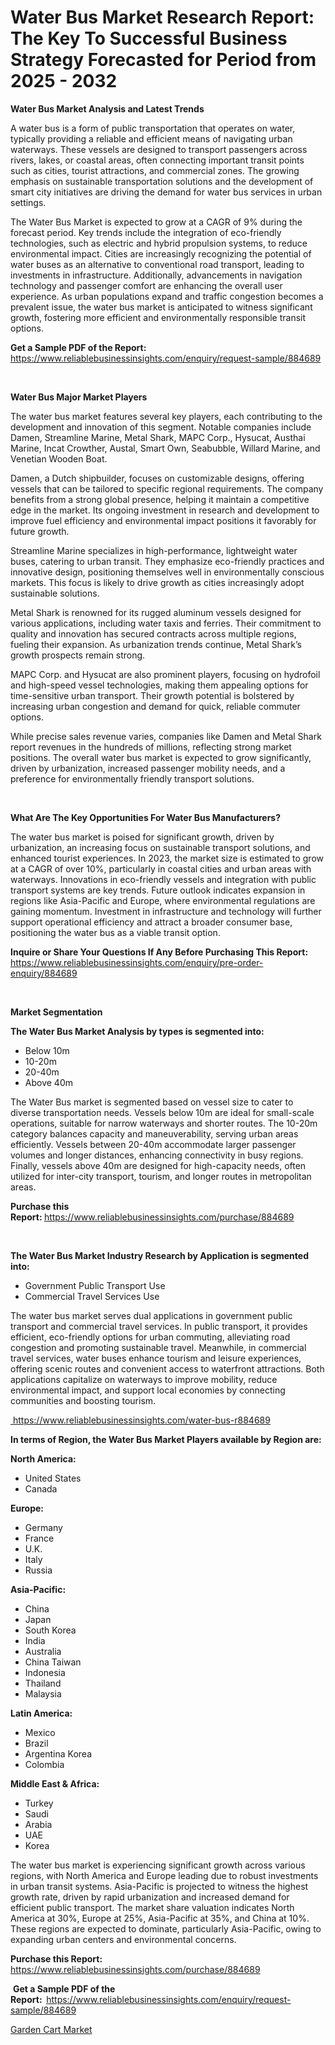 <p><h1>Water Bus Market Research Report: The Key To Successful Business Strategy Forecasted for Period from 2025 - 2032</h1></p><p><strong>Water Bus Market Analysis and Latest Trends</strong></p>
<p><p>A water bus is a form of public transportation that operates on water, typically providing a reliable and efficient means of navigating urban waterways. These vessels are designed to transport passengers across rivers, lakes, or coastal areas, often connecting important transit points such as cities, tourist attractions, and commercial zones. The growing emphasis on sustainable transportation solutions and the development of smart city initiatives are driving the demand for water bus services in urban settings.</p><p>The Water Bus Market is expected to grow at a CAGR of 9% during the forecast period. Key trends include the integration of eco-friendly technologies, such as electric and hybrid propulsion systems, to reduce environmental impact. Cities are increasingly recognizing the potential of water buses as an alternative to conventional road transport, leading to investments in infrastructure. Additionally, advancements in navigation technology and passenger comfort are enhancing the overall user experience. As urban populations expand and traffic congestion becomes a prevalent issue, the water bus market is anticipated to witness significant growth, fostering more efficient and environmentally responsible transit options.</p></p>
<p><strong>Get a Sample PDF of the Report:&nbsp;</strong> <a href="https://www.reliablebusinessinsights.com/enquiry/request-sample/884689?utm_campaign=2330&utm_medium=2&utm_source=Github&utm_content=ia&utm_term=16022025&utm_id=water-bus">https://www.reliablebusinessinsights.com/enquiry/request-sample/884689</a></p>
<p>&nbsp;</p>
<p><strong>Water Bus Major Market Players</strong></p>
<p><p>The water bus market features several key players, each contributing to the development and innovation of this segment. Notable companies include Damen, Streamline Marine, Metal Shark, MAPC Corp., Hysucat, Austhai Marine, Incat Crowther, Austal, Smart Own, Seabubble, Willard Marine, and Venetian Wooden Boat.</p><p>Damen, a Dutch shipbuilder, focuses on customizable designs, offering vessels that can be tailored to specific regional requirements. The company benefits from a strong global presence, helping it maintain a competitive edge in the market. Its ongoing investment in research and development to improve fuel efficiency and environmental impact positions it favorably for future growth.</p><p>Streamline Marine specializes in high-performance, lightweight water buses, catering to urban transit. They emphasize eco-friendly practices and innovative design, positioning themselves well in environmentally conscious markets. This focus is likely to drive growth as cities increasingly adopt sustainable solutions.</p><p>Metal Shark is renowned for its rugged aluminum vessels designed for various applications, including water taxis and ferries. Their commitment to quality and innovation has secured contracts across multiple regions, fueling their expansion. As urbanization trends continue, Metal Shark’s growth prospects remain strong.</p><p>MAPC Corp. and Hysucat are also prominent players, focusing on hydrofoil and high-speed vessel technologies, making them appealing options for time-sensitive urban transport. Their growth potential is bolstered by increasing urban congestion and demand for quick, reliable commuter options.</p><p>While precise sales revenue varies, companies like Damen and Metal Shark report revenues in the hundreds of millions, reflecting strong market positions. The overall water bus market is expected to grow significantly, driven by urbanization, increased passenger mobility needs, and a preference for environmentally friendly transport solutions.</p></p>
<p>&nbsp;</p>
<p><strong>What Are The Key Opportunities For Water Bus Manufacturers?</strong></p>
<p><p>The water bus market is poised for significant growth, driven by urbanization, an increasing focus on sustainable transport solutions, and enhanced tourist experiences. In 2023, the market size is estimated to grow at a CAGR of over 10%, particularly in coastal cities and urban areas with waterways. Innovations in eco-friendly vessels and integration with public transport systems are key trends. Future outlook indicates expansion in regions like Asia-Pacific and Europe, where environmental regulations are gaining momentum. Investment in infrastructure and technology will further support operational efficiency and attract a broader consumer base, positioning the water bus as a viable transit option.</p></p>
<p><strong>Inquire or Share Your Questions If Any Before Purchasing This Report:</strong> <a href="https://www.reliablebusinessinsights.com/enquiry/pre-order-enquiry/884689?utm_campaign=2330&utm_medium=2&utm_source=Github&utm_content=ia&utm_term=16022025&utm_id=water-bus">https://www.reliablebusinessinsights.com/enquiry/pre-order-enquiry/884689</a></p>
<p>&nbsp;</p>
<p><strong>Market Segmentation</strong></p>
<p><strong>The Water Bus Market Analysis by types is segmented into:</strong></p>
<p><ul><li>Below 10m</li><li>10-20m</li><li>20-40m</li><li>Above 40m</li></ul></p>
<p><p>The Water Bus market is segmented based on vessel size to cater to diverse transportation needs. Vessels below 10m are ideal for small-scale operations, suitable for narrow waterways and shorter routes. The 10-20m category balances capacity and maneuverability, serving urban areas efficiently. Vessels between 20-40m accommodate larger passenger volumes and longer distances, enhancing connectivity in busy regions. Finally, vessels above 40m are designed for high-capacity needs, often utilized for inter-city transport, tourism, and longer routes in metropolitan areas.</p></p>
<p><strong>Purchase this Report:&nbsp;</strong><a href="https://www.reliablebusinessinsights.com/purchase/884689?utm_campaign=2330&utm_medium=2&utm_source=Github&utm_content=ia&utm_term=16022025&utm_id=water-bus">https://www.reliablebusinessinsights.com/purchase/884689</a></p>
<p>&nbsp;</p>
<p><strong>The Water Bus Market Industry Research by Application is segmented into:</strong></p>
<p><ul><li>Government Public Transport Use</li><li>Commercial Travel Services Use</li></ul></p>
<p><p>The water bus market serves dual applications in government public transport and commercial travel services. In public transport, it provides efficient, eco-friendly options for urban commuting, alleviating road congestion and promoting sustainable travel. Meanwhile, in commercial travel services, water buses enhance tourism and leisure experiences, offering scenic routes and convenient access to waterfront attractions. Both applications capitalize on waterways to improve mobility, reduce environmental impact, and support local economies by connecting communities and boosting tourism.</p></p>
<p><a href="https://www.reliablebusinessinsights.com/water-bus-r884689?utm_campaign=2330&utm_medium=2&utm_source=Github&utm_content=ia&utm_term=16022025&utm_id=water-bus">&nbsp;https://www.reliablebusinessinsights.com/water-bus-r884689</a></p>
<p><strong>In terms of Region, the Water Bus Market Players available by Region are:</strong></p>
<p>
    <p> <strong> North America: </strong>
        <ul>
            <li>United States</li>
            <li>Canada</li>
        </ul>
        </p> 
    <p> <strong> Europe: </strong>
        <ul>
            <li>Germany</li>
            <li>France</li>
            <li>U.K.</li>
            <li>Italy</li>
            <li>Russia</li>
        </ul>
        </p> 
    <p> <strong> Asia-Pacific: </strong>
        <ul>
            <li>China</li>
            <li>Japan</li>
            <li>South Korea</li>
            <li>India</li>
            <li>Australia</li>
            <li>China Taiwan</li>
            <li>Indonesia</li>
            <li>Thailand</li>
            <li>Malaysia</li>
        </ul>
        </p> 
    <p> <strong> Latin America: </strong>
        <ul>
            <li>Mexico</li>
            <li>Brazil</li>
            <li>Argentina Korea</li>
            <li>Colombia</li>
        </ul>
        </p> 
    <p> <strong> Middle East & Africa: </strong>
        <ul>
            <li>Turkey</li>
            <li>Saudi</li>
            <li>Arabia</li>
            <li>UAE</li>
            <li>Korea</li>
        </ul>
    </p>
    </p>
<p><p>The water bus market is experiencing significant growth across various regions, with North America and Europe leading due to robust investments in urban transit systems. Asia-Pacific is projected to witness the highest growth rate, driven by rapid urbanization and increased demand for efficient public transport. The market share valuation indicates North America at 30%, Europe at 25%, Asia-Pacific at 35%, and China at 10%. These regions are expected to dominate, particularly Asia-Pacific, owing to expanding urban centers and environmental concerns.</p></p>
<p><strong>Purchase this Report: </strong><a href="https://www.reliablebusinessinsights.com/purchase/884689?utm_campaign=2330&utm_medium=2&utm_source=Github&utm_content=ia&utm_term=16022025&utm_id=water-bus">https://www.reliablebusinessinsights.com/purchase/884689</a></p>
<p>&nbsp;<strong>Get a Sample PDF of the Report:&nbsp;&nbsp;</strong><a href="https://www.reliablebusinessinsights.com/enquiry/request-sample/884689?utm_campaign=2330&utm_medium=2&utm_source=Github&utm_content=ia&utm_term=16022025&utm_id=water-bus">https://www.reliablebusinessinsights.com/enquiry/request-sample/884689</a></p>
<p><strong></strong></p>
<p><p><a href="https://github.com/danikabiele541/Market-Research-Report-List-1/blob/main/garden-cart-market.md?utm_campaign=2330&utm_medium=2&utm_source=Github&utm_content=ia&utm_term=16022025&utm_id=water-bus">Garden Cart Market</a></p></p>